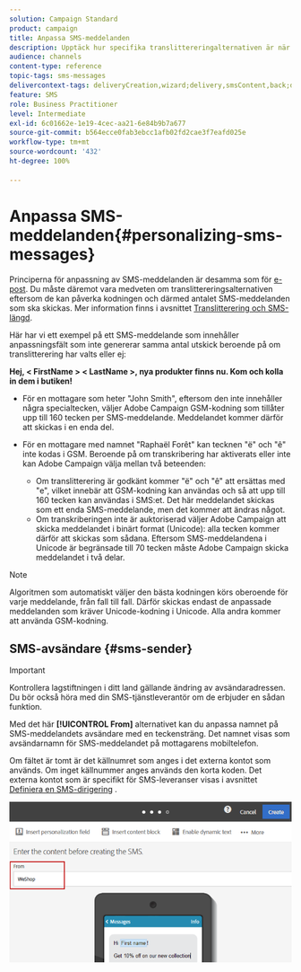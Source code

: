 ```yaml
---
solution: Campaign Standard
product: campaign
title: Anpassa SMS-meddelanden
description: Upptäck hur specifika translittereringalternativen är när du anpassar SMS-meddelanden.
audience: channels
content-type: reference
topic-tags: sms-messages
delivercontext-tags: deliveryCreation,wizard;delivery,smsContent,back;delivery,smsContent,back
feature: SMS
role: Business Practitioner
level: Intermediate
exl-id: 6c01662e-1e19-4cec-aa21-6e84b9b7a677
source-git-commit: b564ecce0fab3ebcc1afb02fd2cae3f7eafd025e
workflow-type: tm+mt
source-wordcount: '432'
ht-degree: 100%

---
```


# Anpassa SMS-meddelanden{#personalizing-sms-messages}

Principerna för anpassning av SMS-meddelanden är desamma som för [e-post](../../designing/using/personalization.md#inserting-a-personalization-field). Du måste däremot vara medveten om translittereringsalternativen eftersom de kan påverka kodningen och därmed antalet SMS-meddelanden som ska skickas. Mer information finns i avsnittet [Translitterering och SMS-längd](../../administration/using/configuring-sms-channel.md#sms-encoding--length-and-transliteration).

Här har vi ett exempel på ett SMS-meddelande som innehåller anpassningsfält som inte genererar samma antal utskick beroende på om translitterering har valts eller ej:

**Hej, &lt; FirstName > &lt; LastName >, nya produkter finns nu. Kom och kolla in dem i butiken!**

* För en mottagare som heter &quot;John Smith&quot;, eftersom den inte innehåller några specialtecken, väljer Adobe Campaign GSM-kodning som tillåter upp till 160 tecken per SMS-meddelande. Meddelandet kommer därför att skickas i en enda del.
* För en mottagare med namnet &quot;Raphaël Forêt&quot; kan tecknen &quot;ë&quot; och &quot;ê&quot; inte kodas i GSM. Beroende på om transkribering har aktiverats eller inte kan Adobe Campaign välja mellan två beteenden:

   * Om translitterering är godkänt kommer &quot;ë&quot; och &quot;ê&quot; att ersättas med &quot;e&quot;, vilket innebär att GSM-kodning kan användas och så att upp till 160 tecken kan användas i SMS:et. Det här meddelandet skickas som ett enda SMS-meddelande, men det kommer att ändras något.
   * Om transkriberingen inte är auktoriserad väljer Adobe Campaign att skicka meddelandet i binärt format (Unicode): alla tecken kommer därför att skickas som sådana. Eftersom SMS-meddelandena i Unicode är begränsade till 70 tecken måste Adobe Campaign skicka meddelandet i två delar.

>[!NOTE]
>
>Algoritmen som automatiskt väljer den bästa kodningen körs oberoende för varje meddelande, från fall till fall. Därför skickas endast de anpassade meddelanden som kräver Unicode-kodning i Unicode. Alla andra kommer att använda GSM-kodning.

## SMS-avsändare {#sms-sender}

>[!IMPORTANT]
>
>Kontrollera lagstiftningen i ditt land gällande ändring av avsändaradressen.  Du bör också höra med din SMS-tjänstleverantör om de erbjuder en sådan funktion.

Med det här **[!UICONTROL From]** alternativet kan du anpassa namnet på SMS-meddelandets avsändare med en teckensträng.  Det namnet visas som avsändarnamn för SMS-meddelandet på mottagarens mobiltelefon.

Om fältet är tomt är det källnumret som anges i det externa kontot som används.  Om inget källnummer anges används den korta koden.  Det externa kontot som är specifikt för SMS-leveranser visas i avsnittet [Definiera en SMS-dirigering](../../administration/using/configuring-sms-channel.md#defining-an-sms-routing) .

![](assets/sms_creation_8.png)



